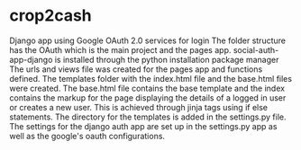 # crop2cash
Django app using Google OAuth 2.0 services for login
The folder structure has the OAuth which is the main project and the pages app. 
social-auth-app-django is installed through the python installation package manager
The urls and views file was created for the pages app and functions defined.
The templates folder with the index.html file and the base.html files were created. The base.html file contains the base template and the index contains the markup for the page displaying the details of a logged in user or creates a new user. This is achieved through jinja tags using if else statements.
The directory for the templates is added in the settings.py file.
The settings for the django auth app are set up in the settings.py app as well as the google's oauth configurations.
